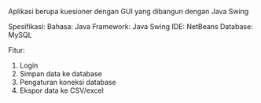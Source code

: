 Aplikasi berupa kuesioner dengan GUI yang dibangun dengan Java Swing

Spesifikasi:
Bahasa: Java
Framework: Java Swing
IDE: NetBeans
Database: MySQL

Fitur:
1. Login
2. Simpan data ke database
3. Pengaturan koneksi database
4. Ekspor data ke CSV/excel
